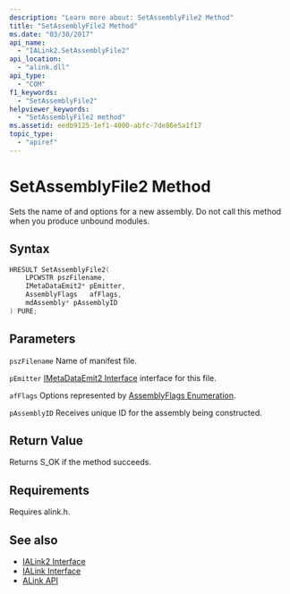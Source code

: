 ```yaml
---
description: "Learn more about: SetAssemblyFile2 Method"
title: "SetAssemblyFile2 Method"
ms.date: "03/30/2017"
api_name:
  - "IALink2.SetAssemblyFile2"
api_location:
  - "alink.dll"
api_type:
  - "COM"
f1_keywords:
  - "SetAssemblyFile2"
helpviewer_keywords:
  - "SetAssemblyFile2 method"
ms.assetid: eedb9125-1ef1-4000-abfc-7de86e5a1f17
topic_type:
  - "apiref"
---
```

# SetAssemblyFile2 Method

Sets the name of and options for a new assembly. Do not call this method when you produce unbound modules.

## Syntax

```cpp
HRESULT SetAssemblyFile2(
    LPCWSTR pszFilename,
    IMetaDataEmit2* pEmitter,
    AssemblyFlags   afFlags,
    mdAssembly* pAssemblyID
) PURE;
```

## Parameters

 `pszFilename`
 Name of manifest file.

 `pEmitter`
 [IMetaDataEmit2 Interface](../../../core/unmanaged-apis/metadata/imetadataemit2-interface.md) interface for this file.

 `afFlags`
 Options represented by [AssemblyFlags Enumeration](../../../core/unmanaged-apis/metadata/assemblyflags-enumeration.md).

 `pAssemblyID`
 Receives unique ID for the assembly being constructed.

## Return Value

 Returns S_OK if the method succeeds.

## Requirements

 Requires alink.h.

## See also

- [IALink2 Interface](ialink2-interface.md)
- [IALink Interface](ialink-interface.md)
- [ALink API](index.md)
